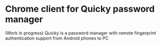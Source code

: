 # Chrome client for Quicky password manager
(Work in progress)
Quicky is a password manager with remote fingerprint authentication support from Android phones to PC 
